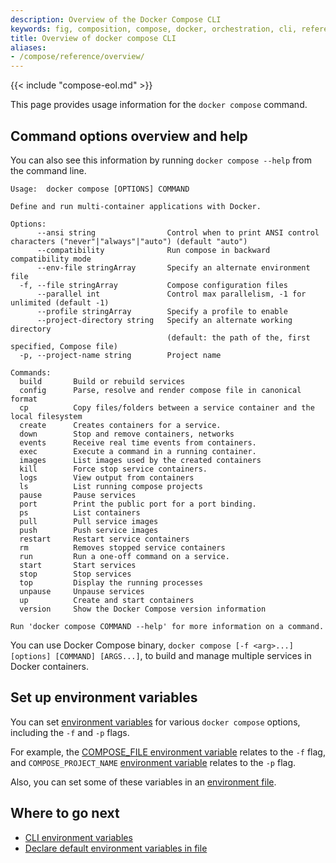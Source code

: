 ```yaml
---
description: Overview of the Docker Compose CLI
keywords: fig, composition, compose, docker, orchestration, cli, reference, docker-compose
title: Overview of docker compose CLI
aliases:
- /compose/reference/overview/
---
```


{{< include "compose-eol.md" >}}

This page provides usage information for the `docker compose` command.

## Command options overview and help

You can also see this information by running `docker compose --help` from the
command line.

```none
Usage:  docker compose [OPTIONS] COMMAND

Define and run multi-container applications with Docker.

Options:
      --ansi string                Control when to print ANSI control characters ("never"|"always"|"auto") (default "auto")
      --compatibility              Run compose in backward compatibility mode
      --env-file stringArray       Specify an alternate environment file
  -f, --file stringArray           Compose configuration files
      --parallel int               Control max parallelism, -1 for unlimited (default -1)
      --profile stringArray        Specify a profile to enable
      --project-directory string   Specify an alternate working directory
                                   (default: the path of the, first specified, Compose file)
  -p, --project-name string        Project name

Commands:
  build       Build or rebuild services
  config      Parse, resolve and render compose file in canonical format
  cp          Copy files/folders between a service container and the local filesystem
  create      Creates containers for a service.
  down        Stop and remove containers, networks
  events      Receive real time events from containers.
  exec        Execute a command in a running container.
  images      List images used by the created containers
  kill        Force stop service containers.
  logs        View output from containers
  ls          List running compose projects
  pause       Pause services
  port        Print the public port for a port binding.
  ps          List containers
  pull        Pull service images
  push        Push service images
  restart     Restart service containers
  rm          Removes stopped service containers
  run         Run a one-off command on a service.
  start       Start services
  stop        Stop services
  top         Display the running processes
  unpause     Unpause services
  up          Create and start containers
  version     Show the Docker Compose version information

Run 'docker compose COMMAND --help' for more information on a command.
```

You can use Docker Compose binary, `docker compose [-f <arg>...] [options]
[COMMAND] [ARGS...]`, to build and manage multiple services in Docker containers.




## Set up environment variables

You can set [environment variables](../environment-variables/envvars.md) for various
`docker compose` options, including the `-f` and `-p` flags.

For example, the [COMPOSE_FILE environment variable](../environment-variables/envvars.md#compose_file)
relates to the `-f` flag, and `COMPOSE_PROJECT_NAME`
[environment variable](../environment-variables/envvars.md#compose_project_name) relates to the `-p` flag.

Also, you can set some of these variables in an [environment file](../environment-variables/env-file.md).

## Where to go next

* [CLI environment variables](../environment-variables/envvars.md)
* [Declare default environment variables in file](../environment-variables/env-file.md)